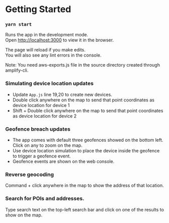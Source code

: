 # Getting Started 

### `yarn start`

Runs the app in the development mode.\
Open [http://localhost:3000](http://localhost:3000) to view it in the browser.

The page will reload if you make edits.\
You will also see any lint errors in the console.

Note: You need aws-exports.js file in the source directory created through amplify-cli.

### Simulating device location updates

* Update `App.js` line 19,20 to create new devices.
* Double click anywhere on the map to send that point coordinates as device location for device 1
* Shift + Double click anywhere on the map to send that point coordinates as device location for device 2

### Geofence breach updates

* The app comes with default three geofences showed on the bottom left. Click on any to zoom on the map.
* Use device location simulation to place the device inside the geofence to trigger a geofence event.
* Geofence events are shown on the web console.

### Reverse geocoding

Command + click anywhere in the map to show the address of that location.

### Search for POIs and addresses.

Type search text on the top-left search bar and click on one of the results to show on the map.
